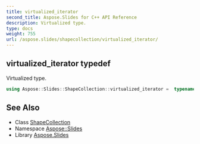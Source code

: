 ```yaml
---
title: virtualized_iterator
second_title: Aspose.Slides for C++ API Reference
description: Virtualized type.
type: docs
weight: 755
url: /aspose.slides/shapecollection/virtualized_iterator/
---
```

## virtualized_iterator typedef


Virtualized type.

```cpp
using Aspose::Slides::ShapeCollection::virtualized_iterator =  typename iterator_holder_type::virtualized_iterator
```

## See Also

* Class [ShapeCollection](../)
* Namespace [Aspose::Slides](../../)
* Library [Aspose.Slides](../../../)